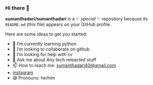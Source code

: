### Hi there 👋

**sumanthadari/sumanthadari** is a ✨ _special_ ✨ repository because its `README.md` (this file) appears on your GitHub profile.

Here are some ideas to get you started:

- 🌱 I’m currently learning python
- 👯 I’m looking to collaborate on github
- 🤔 I’m looking for help with cv
- 💬 Ask me about Any tech releacted stuff
- 📫 How to reach me: sumanthadari40@gmail.com     
- [instagram](https://www.instagram.com/sumanth._.06/)
- 😄 Pronouns: he/him


